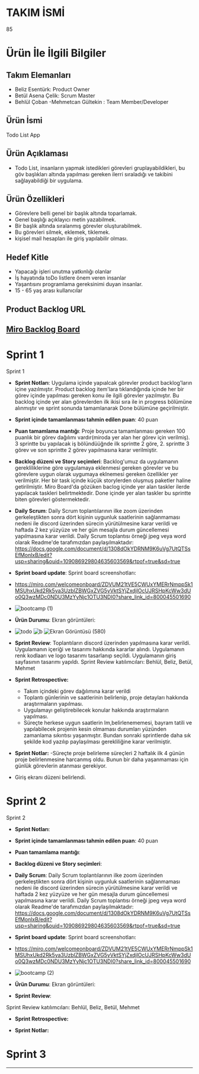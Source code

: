 # TAKIM İSMİ

85
# Ürün İle İlgili Bilgiler

## Takım Elemanları

- Beliz Esentürk: Product Owner
- Betül Asena Çelik: Scrum Master
- Behlül Çoban -Mehmetcan Gültekin : Team Member/Developer

## Ürün İsmi

Todo List App
## Ürün Açıklaması

- Todo List, insanların yapmak istedikleri görevleri gruplayabildikleri, bu göv başlıkları altında yapılması gereken ilerri sıraladığı ve takibini sağlayabildiği bir uygulama.
## Ürün Özellikleri

- Görevlere belli genel bir başlık altında toparlamak.
- Genel başlığı açıklayıcı metin yazabilmek.
- Bir başlık altında sıralanmış görevler oluşturabilmek.
- Bu görevleri silmek, eklemek, tiklemek.
- kişisel mail hesapları ile giriş yapılabilir olması.

## Hedef Kitle

- Yapacağı işleri unutma yatkınlığı olanlar
- İş hayatında toDo listlere önem veren insanlar
- Yaşantısını programlama gereksinimi duyan insanlar.
- 15 - 65 yaş arası kullanıcılar

## Product Backlog URL

[Miro Backlog Board](https://miro.com/welcomeonboard/ZDVUM21tVE5CWUxYMERrNmppSk1MSUhxUkd2Rk5ya3UzblZBWGxZVG5yVktSYjZxdjlOcUJRSHpKcWw3dUo0Q3wzMDc0NDU3MzYyNjc1OTU3NDI0?share_link_id=501816279468)
---

# Sprint 1

 Sprint 1

- **Sprint Notları**: Uygulama içinde yapıalcak görevler product backlog'ların içine yazılmıştır. Product backlog item'lara tıklandığında içinde her bir görev içinde yapılması gereken konu ile ilgili görevler yazılmıştır. Bu backlog içinde yer alan görevlerden ilk ikisi sıra ile in progress bölümüne alınmıştır ve sprint sonunda tamamlanarak Done bülümüne geçirilmiştir.
- **Sprint içinde tamamlanması tahmin edilen puan**: 40 puan

- **Puan tamamlama mantığı**: Proje boyunca tamamlanması gereken 100 puanlık bir görev dağılımı vardır(miroda yer alan her görev için verilmiş). 3 sprintte bu yapılacak iş bölündüüğnde ilk sprintte 2 göre, 2. sprintte 3 görev ve son sprintte 2 görev yapılmasına karar verilmiştir.

- **Backlog düzeni ve Story seçimleri**: Backlog'umuz da uygulamanın gerekliliklerine göre uygulamaya eklenmesi gereken görevler ve bu görevlere uygun olarak uygumaya eklnemesi gereken özellikler yer verilmiştir. Her bir task içinde küçük storylerden oluşmuş paketler haline getirilmiştir. Miro Board'da gözüken baclog içinde yer alan taskler ilerde yapılacak taskleri belirtmektedir. Done içinde yer alan taskler bu sprintte biten görevleri göstermektedir.

- **Daily Scrum**: Daily Scrum toplantılarının ilke zoom üzerinden gerkeleştikten sonra dört kişinin uygunluk saatlerinin sağlanmaması nedeni ile discord üzerinden sürecin yürütülmesine karar verildi ve haftada 2 kez yüzyüze ve her gün mesajla durum güncellemesi yapılmasına karar verildi. Daily Scrum toplantısı örneği jpeg veya word olarak Readme'de tarafımızdan paylaşılmaktadır: https://docs.google.com/document/d/1308dOkYDRNM9K6uVg7UtQTSsEfMonlxB/edit?usp=sharing&ouid=109086929804635603569&rtpof=true&sd=true

- **Sprint board update**: Sprint board screenshotları: 
- https://miro.com/welcomeonboard/ZDVUM21tVE5CWUxYMERrNmppSk1MSUhxUkd2Rk5ya3UzblZBWGxZVG5yVktSYjZxdjlOcUJRSHpKcWw3dUo0Q3wzMDc0NDU3MzYyNjc1OTU3NDI0?share_link_id=800045501690
- ![bootcamp (1)](https://user-images.githubusercontent.com/77446517/167423022-a5fe815c-bb24-401e-affd-46b6343b91a7.jpg)

- **Ürün Durumu**: Ekran görüntüleri:
- ![todo](https://user-images.githubusercontent.com/100069525/167313202-dc23e18f-4a34-4700-ada0-4c7605404caf.PNG)
![b](https://user-images.githubusercontent.com/100069525/167313248-6ffae0a7-741a-448c-8e54-347b9a2139e4.jpg)
![Ekran Görüntüsü (580)](https://user-images.githubusercontent.com/77446517/167317536-7d099612-6cba-48da-a3bd-29749c574668.png)



- **Sprint Review**: 
Toplantıların discord üzerinden yapılmasına karar verildi. Uygulamanın içeriği ve tasarımı hakkında kararlar alındı. Uygulamanın renk kodlaarı ve logo tasarımı tasarlanıp seçildi. Uygulamanın giriş sayfasının tasarımı yapıldı.
Sprint Review katılımcıları: Behlül, Beliz, Betül, Mehmet

- **Sprint Retrospective:**
  - Takım içindeki görev dağılımına karar verildi
  - Toplantı günlerinin ve saatlerinin belirlenip, proje detayları hakkında araştırmaların yapılması.
  - Uygulamayı geliştirebilecek konular hakkında araştırmaların yapılması. 
  - Süreçte herkese uygun saatlerin lm,belirlenememesi, bayram tatili ve yapılabilecek projenin kesin olmaması durumları yüzünden zamanlama sıkıntısı yaşanmıştır. Bundan sonraki sprintlerde daha sık şekilde kod yazılıp paylaşılması gerekliliğine karar verilmiştir.
- **Sprint Notlar:**
 -Süreçte proje belirleme süreçleri 2 haftalık ilk 4 günün proje belirlenmesine harcanmış oldu. Bunun bir daha yaşanmaması için günlük görevlerin atanması gerekiyor.
 - Giriş ekranı düzeni belirlendi.


# Sprint 2

 Sprint 2

- **Sprint Notları**: 
- **Sprint içinde tamamlanması tahmin edilen puan**: 40 puan

- **Puan tamamlama mantığı**: 

- **Backlog düzeni ve Story seçimleri**: 
- **Daily Scrum**: Daily Scrum toplantılarının ilke zoom üzerinden gerkeleştikten sonra dört kişinin uygunluk saatlerinin sağlanmaması nedeni ile discord üzerinden sürecin yürütülmesine karar verildi ve haftada 2 kez yüzyüze ve her gün mesajla durum güncellemesi yapılmasına karar verildi. Daily Scrum toplantısı örneği jpeg veya word olarak Readme'de tarafımızdan paylaşılmaktadır: https://docs.google.com/document/d/1308dOkYDRNM9K6uVg7UtQTSsEfMonlxB/edit?usp=sharing&ouid=109086929804635603569&rtpof=true&sd=true

- **Sprint board update**: Sprint board screenshotları: 
- https://miro.com/welcomeonboard/ZDVUM21tVE5CWUxYMERrNmppSk1MSUhxUkd2Rk5ya3UzblZBWGxZVG5yVktSYjZxdjlOcUJRSHpKcWw3dUo0Q3wzMDc0NDU3MzYyNjc1OTU3NDI0?share_link_id=800045501690

- ![bootcamp (2)](https://user-images.githubusercontent.com/77446517/167829725-8c8193e8-9ddb-4be5-897a-84836ff80c2c.jpg)


- **Ürün Durumu**: Ekran görüntüleri:


- **Sprint Review**: 

Sprint Review katılımcıları: Behlül, Beliz, Betül, Mehmet

- **Sprint Retrospective:**
  
- **Sprint Notlar:**
 
# Sprint 3

---
